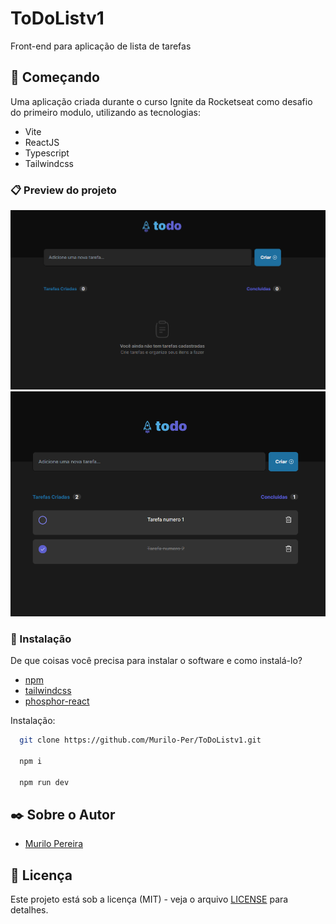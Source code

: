 # ToDoListv1

Front-end para aplicação de lista de tarefas

## 🚀 Começando

Uma aplicação criada durante o curso Ignite da Rocketseat como desafio do primeiro modulo,
utilizando as tecnologias:

  * Vite
  * ReactJS
  * Typescript 
  * Tailwindcss


### 📋 Preview do projeto

![web1](https://github.com/Murilo-Per/ToDoListv1/blob/master/src/assets/ToDo.png)
![web2](https://github.com/Murilo-Per/ToDoListv1/blob/master/src/assets/ToDo2.png)
### 🔧 Instalação

De que coisas você precisa para instalar o software e como instalá-lo?

* [npm](https://www.npmjs.com/) 
* [tailwindcss](https://tailwindcss.com/)
* [phosphor-react](https://www.npmjs.com/package/phosphor-react)

Instalação:

```bash
  git clone https://github.com/Murilo-Per/ToDoListv1.git
  
  npm i
  
  npm run dev
```

## ✒️ Sobre o Autor

* [Murilo Pereira](https://www.linkedin.com/in/murilo-pereira-955287211/)


## 📄 Licença

Este projeto está sob a licença (MIT) - veja o arquivo [LICENSE](https://github.com/Murilo-Per/ToDoListv1/blob/master/license) para detalhes.

